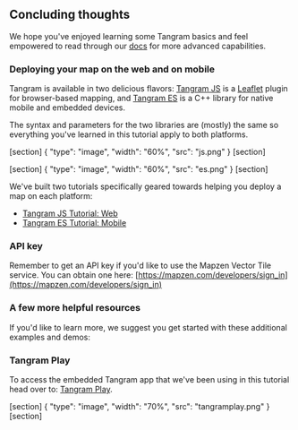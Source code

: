 ## Concluding thoughts

We hope you've enjoyed learning some Tangram basics and feel empowered to read through our [docs](https://mapzen.com/documentation/tangram/) for more advanced capabilities.

### Deploying your map on the web and on mobile

Tangram is available in two delicious flavors: [Tangram JS](https://github.com/tangrams/tangram) is a [Leaflet](http://leafletjs.com/) plugin for browser-based mapping, and [Tangram ES](https://github.com/tangrams/tangram-es) is a C++ library for native mobile and embedded devices.

The syntax and parameters for the two libraries are (mostly) the same so everything you've learned in this tutorial apply to both platforms.

[section]
{ "type": "image", "width": "60%", "src": "js.png" }
[section]

[section]
{ "type": "image", "width": "60%", "src": "es.png" }
[section]

We've built two tutorials specifically geared towards helping you deploy a map on each platform:

* [Tangram JS Tutorial: Web](https://mapzen.com/documentation/tangram/walkthrough/)
* [Tangram ES Tutorial: Mobile](https://mapzen.com/documentation/tangram/android-walkthrough/)

### API key

Remember to get an API key if you'd like to use the Mapzen Vector Tile service. You can obtain one here: [https://mapzen.com/developers/sign_in](https://mapzen.com/developers/sign_in)

### A few more helpful resources

If you'd like to learn more, we suggest you get started with these additional examples and demos:

### Tangram Play

To access the embedded Tangram app that we've been using in this tutorial head over to: [Tangram Play](https://mapzen.com/tangram/play/).

[section]
{ "type": "image", "width": "70%", "src": "tangramplay.png" }
[section]
